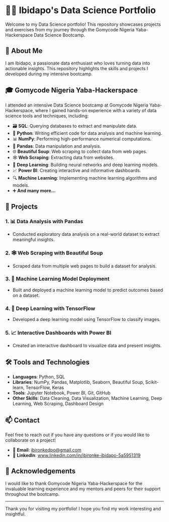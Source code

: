 # 🧑‍💻 Ibidapo's Data Science Portfolio

Welcome to my Data Science portfolio! This repository showcases projects and exercises from my journey through the Gomycode Nigeria Yaba-Hackerspace Data Science Bootcamp.

## 🚀 About Me

I am Ibidapo, a passionate data enthusiast who loves turning data into actionable insights. This repository highlights the skills and projects I developed during my intensive bootcamp.

## 🎓 Gomycode Nigeria Yaba-Hackerspace

I attended an intensive Data Science bootcamp at Gomycode Nigeria Yaba-Hackerspace, where I gained hands-on experience with a variety of data science tools and techniques, including:

- 🗃️ **SQL**: Querying databases to extract and manipulate data.
- 🐍 **Python**: Writing efficient code for data analysis and machine learning.
- 📊 **NumPy**: Performing high-performance numerical computations.
- 🐼 **Pandas**: Data manipulation and analysis.
- 🌐 **Beautiful Soup**: Web scraping to collect data from web pages.
- 🕸️ **Web Scraping**: Extracting data from websites.
- 🤖 **Deep Learning**: Building neural networks and deep learning models.
- 📈 **Power BI**: Creating interactive and informative dashboards.
- 🔍 **Machine Learning**: Implementing machine learning algorithms and models.
- ➕ **And many more...**

## 📂 Projects

### 1. 📊 Data Analysis with Pandas
- Conducted exploratory data analysis on a real-world dataset to extract meaningful insights.

### 2. 🕸️ Web Scraping with Beautiful Soup
- Scraped data from multiple web pages to build a dataset for analysis.

### 3. 🤖 Machine Learning Model Deployment
- Built and deployed a machine learning model to predict outcomes based on a dataset.

### 4. 🧠 Deep Learning with TensorFlow
- Developed a deep learning model using TensorFlow to classify images.

### 5. 📈 Interactive Dashboards with Power BI
- Created an interactive dashboard to visualize data and present insights.

## 🛠️ Tools and Technologies

- **Languages**: Python, SQL
- **Libraries**: NumPy, Pandas, Matplotlib, Seaborn, Beautiful Soup, Scikit-learn, TensorFlow, Keras
- **Tools**: Jupyter Notebook, Power BI, Git, GitHub
- **Other Skills**: Data Cleaning, Data Visualization, Machine Learning, Deep Learning, Web Scraping, Dashboard Design

## 📫 Contact

Feel free to reach out if you have any questions or if you would like to collaborate on a project!

- 📧 **Email**: ibironkedpo@gmail.com
- 💼 **LinkedIn**: www.linkedin.com/in/ibironke-ibidapo-5a5951319

## 🌟 Acknowledgements

I would like to thank Gomycode Nigeria Yaba-Hackerspace for the invaluable learning experience and my mentors and peers for their support throughout the bootcamp.

---

Thank you for visiting my portfolio! I hope you find my work interesting and insightful.
